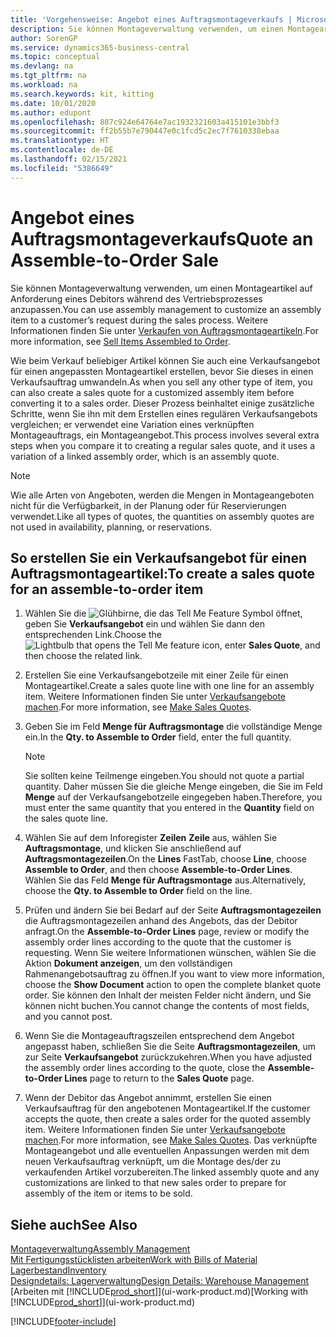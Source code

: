 ```yaml
---
title: 'Vorgehensweise: Angebot eines Auftragsmontageverkaufs | Microsoft Docs'
description: Sie können Montageverwaltung verwenden, um einen Montageartikel auf Anforderung eines Debitors während des Vertriebsprozesses anzupassen.
author: SorenGP
ms.service: dynamics365-business-central
ms.topic: conceptual
ms.devlang: na
ms.tgt_pltfrm: na
ms.workload: na
ms.search.keywords: kit, kitting
ms.date: 10/01/2020
ms.author: edupont
ms.openlocfilehash: 807c924e64764e7ac1932321603a415101e3bbf3
ms.sourcegitcommit: ff2b55b7e790447e0c1fcd5c2ec7f7610338ebaa
ms.translationtype: HT
ms.contentlocale: de-DE
ms.lasthandoff: 02/15/2021
ms.locfileid: "5386649"
---
```

# <a name="quote-an-assemble-to-order-sale"></a><span data-ttu-id="c0ba0-103">Angebot eines Auftragsmontageverkaufs</span><span class="sxs-lookup"><span data-stu-id="c0ba0-103">Quote an Assemble-to-Order Sale</span></span>
<span data-ttu-id="c0ba0-104">Sie können Montageverwaltung verwenden, um einen Montageartikel auf Anforderung eines Debitors während des Vertriebsprozesses anzupassen.</span><span class="sxs-lookup"><span data-stu-id="c0ba0-104">You can use assembly management to customize an assembly item to a customer’s request during the sales process.</span></span> <span data-ttu-id="c0ba0-105">Weitere Informationen finden Sie unter [Verkaufen von Auftragsmontageartikeln](assembly-how-to-sell-items-assembled-to-order.md).</span><span class="sxs-lookup"><span data-stu-id="c0ba0-105">For more information, see [Sell Items Assembled to Order](assembly-how-to-sell-items-assembled-to-order.md).</span></span>  

<span data-ttu-id="c0ba0-106">Wie beim Verkauf beliebiger Artikel können Sie auch eine Verkaufsangebot für einen angepassten Montageartikel erstellen, bevor Sie dieses in einen Verkaufsauftrag umwandeln.</span><span class="sxs-lookup"><span data-stu-id="c0ba0-106">As when you sell any other type of item, you can also create a sales quote for a customized assembly item before converting it to a sales order.</span></span> <span data-ttu-id="c0ba0-107">Dieser Prozess beinhaltet einige zusätzliche Schritte, wenn Sie ihn mit dem Erstellen eines regulären Verkaufsangebots vergleichen; er verwendet eine Variation eines verknüpften Montageauftrags, ein Montageangebot.</span><span class="sxs-lookup"><span data-stu-id="c0ba0-107">This process involves several extra steps when you compare it to creating a regular sales quote, and it uses a variation of a linked assembly order, which is an assembly quote.</span></span>

> [!NOTE]  
>  <span data-ttu-id="c0ba0-108">Wie alle Arten von Angeboten, werden die Mengen in Montageangeboten nicht für die Verfügbarkeit, in der Planung oder für Reservierungen verwendet.</span><span class="sxs-lookup"><span data-stu-id="c0ba0-108">Like all types of quotes, the quantities on assembly quotes are not used in availability, planning, or reservations.</span></span>  

## <a name="to-create-a-sales-quote-for-an-assemble-to-order-item"></a><span data-ttu-id="c0ba0-109">So erstellen Sie ein Verkaufsangebot für einen Auftragsmontageartikel:</span><span class="sxs-lookup"><span data-stu-id="c0ba0-109">To create a sales quote for an assemble-to-order item</span></span>  
1.  <span data-ttu-id="c0ba0-110">Wählen Sie die ![Glühbirne, die das Tell Me Feature](media/ui-search/search_small.png "Was möchten Sie tun?") Symbol öffnet, geben Sie **Verkaufsangebot** ein und wählen Sie dann den entsprechenden Link.</span><span class="sxs-lookup"><span data-stu-id="c0ba0-110">Choose the ![Lightbulb that opens the Tell Me feature](media/ui-search/search_small.png "Tell me what you want to do") icon, enter **Sales Quote**, and then choose the related link.</span></span>  
2.  <span data-ttu-id="c0ba0-111">Erstellen Sie eine Verkaufsangebotzeile mit einer Zeile für einen Montageartikel.</span><span class="sxs-lookup"><span data-stu-id="c0ba0-111">Create a sales quote line with one line for an assembly item.</span></span> <span data-ttu-id="c0ba0-112">Weitere Informationen finden Sie unter [Verkaufsangebote machen](sales-how-make-offers.md).</span><span class="sxs-lookup"><span data-stu-id="c0ba0-112">For more information, see [Make Sales Quotes](sales-how-make-offers.md).</span></span>  
3.  <span data-ttu-id="c0ba0-113">Geben Sie im Feld **Menge für Auftragsmontage** die vollständige Menge ein.</span><span class="sxs-lookup"><span data-stu-id="c0ba0-113">In the **Qty. to Assemble to Order** field, enter the full quantity.</span></span>

    > [!NOTE]  
    >  <span data-ttu-id="c0ba0-114">Sie sollten keine Teilmenge eingeben.</span><span class="sxs-lookup"><span data-stu-id="c0ba0-114">You should not quote a partial quantity.</span></span> <span data-ttu-id="c0ba0-115">Daher müssen Sie die gleiche Menge eingeben, die Sie im Feld **Menge** auf der Verkaufsangebotzeile eingegeben haben.</span><span class="sxs-lookup"><span data-stu-id="c0ba0-115">Therefore, you must enter the same quantity that you entered in the **Quantity** field on the sales quote line.</span></span>  

4.  <span data-ttu-id="c0ba0-116">Wählen Sie auf dem Inforegister **Zeilen** **Zeile** aus, wählen Sie **Auftragsmontage**, und klicken Sie anschließend auf **Auftragsmontagezeilen**.</span><span class="sxs-lookup"><span data-stu-id="c0ba0-116">On the **Lines** FastTab, choose **Line**, choose **Assemble to Order**, and then choose **Assemble-to-Order Lines**.</span></span> <span data-ttu-id="c0ba0-117">Wählen Sie das Feld **Menge für Auftragsmontage** aus.</span><span class="sxs-lookup"><span data-stu-id="c0ba0-117">Alternatively, choose the **Qty. to Assemble to Order** field on the line.</span></span>  
5.  <span data-ttu-id="c0ba0-118">Prüfen und ändern Sie bei Bedarf auf der Seite **Auftragsmontagezeilen** die Auftragsmontagezeilen anhand des Angebots, das der Debitor anfragt.</span><span class="sxs-lookup"><span data-stu-id="c0ba0-118">On the **Assemble-to-Order Lines** page, review or modify the assembly order lines according to the quote that the customer is requesting.</span></span> <span data-ttu-id="c0ba0-119">Wenn Sie weitere Informationen wünschen, wählen Sie die Aktion **Dokument anzeigen**, um den vollständigen Rahmenangebotsauftrag zu öffnen.</span><span class="sxs-lookup"><span data-stu-id="c0ba0-119">If you want to view more information, choose the **Show Document** action to open the complete blanket quote order.</span></span> <span data-ttu-id="c0ba0-120">Sie können den Inhalt der meisten Felder nicht ändern, und Sie können nicht buchen.</span><span class="sxs-lookup"><span data-stu-id="c0ba0-120">You cannot change the contents of most fields, and you cannot post.</span></span>  
6.  <span data-ttu-id="c0ba0-121">Wenn Sie die Montageauftragszeilen entsprechend dem Angebot angepasst haben, schließen Sie die Seite **Auftragsmontagezeilen**, um zur Seite **Verkaufsangebot** zurückzukehren.</span><span class="sxs-lookup"><span data-stu-id="c0ba0-121">When you have adjusted the assembly order lines according to the quote, close the **Assemble-to-Order Lines** page to return to the **Sales Quote** page.</span></span>  
7.  <span data-ttu-id="c0ba0-122">Wenn der Debitor das Angebot annimmt, erstellen Sie einen Verkaufsauftrag für den angebotenen Montageartikel.</span><span class="sxs-lookup"><span data-stu-id="c0ba0-122">If the customer accepts the quote, then create a sales order for the quoted assembly item.</span></span> <span data-ttu-id="c0ba0-123">Weitere Informationen finden Sie unter [Verkaufsangebote machen](sales-how-make-offers.md).</span><span class="sxs-lookup"><span data-stu-id="c0ba0-123">For more information, see [Make Sales Quotes](sales-how-make-offers.md).</span></span> <span data-ttu-id="c0ba0-124">Das verknüpfte Montageangebot und alle eventuellen Anpassungen werden mit dem neuen Verkaufsauftrag verknüpft, um die Montage des/der zu verkaufenden Artikel vorzubereiten.</span><span class="sxs-lookup"><span data-stu-id="c0ba0-124">The linked assembly quote and any customizations are linked to that new sales order to prepare for assembly of the item or items to be sold.</span></span>  

## <a name="see-also"></a><span data-ttu-id="c0ba0-125">Siehe auch</span><span class="sxs-lookup"><span data-stu-id="c0ba0-125">See Also</span></span>  
[<span data-ttu-id="c0ba0-126">Montageverwaltung</span><span class="sxs-lookup"><span data-stu-id="c0ba0-126">Assembly Management</span></span>](assembly-assemble-items.md)  
[<span data-ttu-id="c0ba0-127">Mit Fertigungsstücklisten arbeiten</span><span class="sxs-lookup"><span data-stu-id="c0ba0-127">Work with Bills of Material</span></span>](inventory-how-work-BOMs.md)  
[<span data-ttu-id="c0ba0-128">Lagerbestand</span><span class="sxs-lookup"><span data-stu-id="c0ba0-128">Inventory</span></span>](inventory-manage-inventory.md)  
[<span data-ttu-id="c0ba0-129">Designdetails: Lagerverwaltung</span><span class="sxs-lookup"><span data-stu-id="c0ba0-129">Design Details: Warehouse Management</span></span>](design-details-warehouse-management.md)  
<span data-ttu-id="c0ba0-130">[Arbeiten mit [!INCLUDE[prod_short](includes/prod_short.md)]](ui-work-product.md)</span><span class="sxs-lookup"><span data-stu-id="c0ba0-130">[Working with [!INCLUDE[prod_short](includes/prod_short.md)]](ui-work-product.md)</span></span>


[!INCLUDE[footer-include](includes/footer-banner.md)]